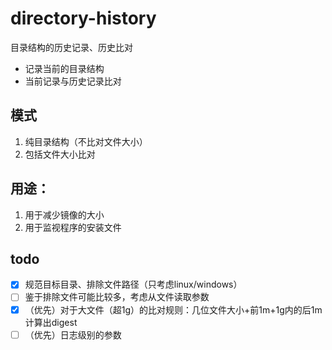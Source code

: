 # directory-history
目录结构的历史记录、历史比对


- 记录当前的目录结构
- 当前记录与历史记录比对

## 模式

1. 纯目录结构（不比对文件大小）
2. 包括文件大小比对

## 用途：

1. 用于减少镜像的大小
2. 用于监视程序的安装文件

## todo

- [x] 规范目标目录、排除文件路径（只考虑linux/windows）
- [ ] 鉴于排除文件可能比较多，考虑从文件读取参数
- [x] （优先）对于大文件（超1g）的比对规则：几位文件大小+前1m+1g内的后1m计算出digest
- [ ] （优先）日志级别的参数
